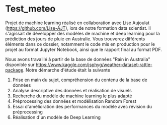 # Test_meteo
Projet de machine learning réalisé en collaboration avec Lise Aujoulat (https://github.com/Lise-AJT), lors de notre formation data scientist. Il s'agissait de développer des modèles de machine et deep learning pour la prédiction des jours de pluie en Australie.
Vous trouverez différents éléments dans ce dossier, notamment le code mis en production pour le projet au format Jupyter Notebook, ainsi que le rapport final au format PDF.

Nous avons travaillé à partir de la base de données "Rain in Australia" disponible sur https://www.kaggle.com/jsphyg/weather-dataset-rattle-package. Notre démarche d'étude était la suivante
  1. Prise en main du sujet, compréhension du contenu de la base de données
  2. Analyse descriptive des données et réalisation de visuels
  3. Recherche du modèle de machine learning le plus adapté
  4. Préprocessing des données et modélisation Random Forest
  5. Essai d'amélioration des performances du modèle avec révision du préprocessing
  6. Réalisation d'un modèle de Deep Learning
  
